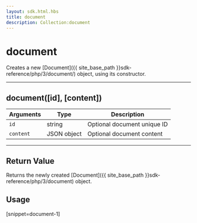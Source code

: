 ```yaml
---
layout: sdk.html.hbs
title: document
description: Collection:document
---
```

  

# document
Creates a new [Document]({{ site_base_path }}sdk-reference/php/3/document/) object, using its constructor.

---

## document([id], [content])

| Arguments | Type | Description |
|-----------|------|-------------|
| ``id`` | string | Optional document unique ID |
| ``content`` | JSON object | Optional document content |

---

## Return Value

Returns the newly created [Document]({{ site_base_path }}sdk-reference/php/3/document) object.

## Usage

[snippet=document-1]
